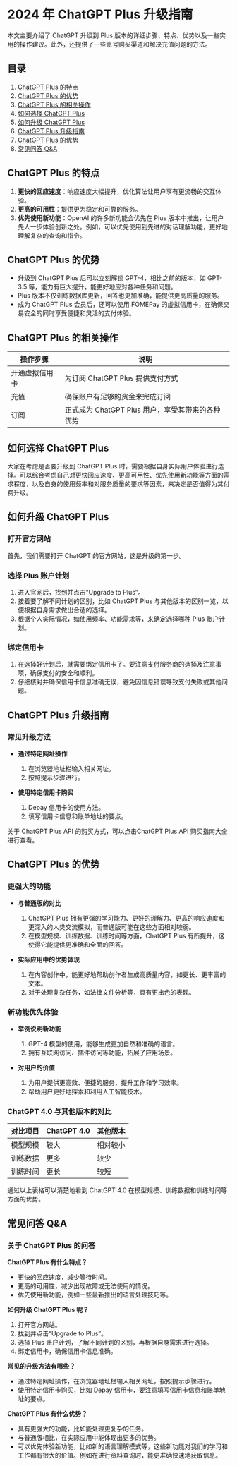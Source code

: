 # 2024 年 ChatGPT Plus 升级指南

本文主要介绍了 ChatGPT 升级到 Plus 版本的详细步骤、特点、优势以及一些实用的操作建议。此外，还提供了一些账号购买渠道和解决充值问题的方法。

## 目录
1. [ChatGPT Plus 的特点](#chatgpt-plus-的特点)
2. [ChatGPT Plus 的优势](#chatgpt-plus-的优势)
3. [ChatGPT Plus 的相关操作](#chatgpt-plus-的相关操作)
4. [如何选择 ChatGPT Plus](#如何选择-chatgpt-plus)
5. [如何升级 ChatGPT Plus](#如何升级-chatgpt-plus)
6. [ChatGPT Plus 升级指南](#chatgpt-plus-升级指南)
7. [ChatGPT Plus 的优势](#chatgpt-plus-的优势)
8. [常见问答 Q&A](#常见问答-qa)

## ChatGPT Plus 的特点

1. **更快的回应速度**：响应速度大幅提升，优化算法让用户享有更流畅的交互体验。
2. **更高的可用性**：提供更为稳定和可靠的服务。
3. **优先使用新功能**：OpenAI 的许多新功能会优先在 Plus 版本中推出，让用户先人一步体验创新之处。例如，可以优先使用到先进的对话理解功能，更好地理解复杂的查询和指令。

## ChatGPT Plus 的优势

- 升级到 ChatGPT Plus 后可以立刻解锁 GPT-4，相比之前的版本，如 GPT-3.5 等，能力有巨大提升，能更好地应对各种任务和问题。
- Plus 版本不仅训练数据库更新，回答也更加准确，能提供更高质量的服务。
- 成为 ChatGPT Plus 会员后，还可以使用 FOMEPay 的虚拟信用卡，在确保交易安全的同时享受便捷和灵活的支付体验。

## ChatGPT Plus 的相关操作

| 操作步骤       | 说明                 |
| -------------- | -------------------- |
| 开通虚拟信用卡 | 为订阅 ChatGPT Plus 提供支付方式 |
| 充值           | 确保账户有足够的资金来完成订阅     |
| 订阅           | 正式成为 ChatGPT Plus 用户，享受其带来的各种优势 |


## 如何选择 ChatGPT Plus

大家在考虑是否要升级到 ChatGPT Plus 时，需要根据自身实际用户体验进行选择。可以综合考虑自己对更快回应速度、更高可用性、优先使用新功能等方面的需求程度，以及自身的使用频率和对服务质量的要求等因素，来决定是否值得为其付费升级。

## 如何升级 ChatGPT Plus

### 打开官方网站
首先，我们需要打开 ChatGPT 的官方网站，这是升级的第一步。

### 选择 Plus 账户计划
1. 进入官网后，找到并点击“Upgrade to Plus”。
2. 接着要了解不同计划的区别，比如 ChatGPT Plus 与其他版本的区别一览，以便根据自身需求做出合适的选择。
3. 根据个人实际情况，如使用频率、功能需求等，来确定选择哪种 Plus 账户计划。

### 绑定信用卡
1. 在选择好计划后，就需要绑定信用卡了。要注意支付服务商的选择及注意事项，确保支付的安全和顺利。
2. 仔细核对并确保信用卡信息准确无误，避免因信息错误导致支付失败或其他问题。

## ChatGPT Plus 升级指南

### 常见升级方法

- **通过特定网址操作**
  1. 在浏览器地址栏输入相关网址。
  2. 按照提示步骤进行。

- **使用特定信用卡购买**
  1. Depay 信用卡的使用方法。
  2. 填写信用卡信息和账单地址的要点。

关于 ChatGPT Plus API 的购买方式，可以点击ChatGPT Plus API 购买指南大全 进行查看。

## ChatGPT Plus 的优势

### 更强大的功能

- **与普通版的对比**
  1. ChatGPT Plus 拥有更强的学习能力、更好的理解力、更高的响应速度和更深入的人类交流模拟，而普通版可能在这些方面相对较弱。
  2. 在模型规模、训练数据、训练时间等方面，ChatGPT Plus 有所提升，这使得它能提供更准确和全面的回答。

- **实际应用中的优势体现**
  1. 在内容创作中，能更好地帮助创作者生成高质量内容，如更长、更丰富的文本。
  2. 对于处理复杂任务，如法律文件分析等，具有更出色的表现。

### 新功能优先体验

- **举例说明新功能**
  1. GPT-4 模型的使用，能够生成更加自然和准确的语言。
  2. 拥有互联网访问、插件访问等功能，拓展了应用场景。

- **对用户的价值**
  1. 为用户提供更高效、便捷的服务，提升工作和学习效率。
  2. 帮助用户更好地探索和利用人工智能技术。

### ChatGPT 4.0 与其他版本的对比

| 对比项目   | ChatGPT 4.0 | 其他版本    |
| ---------- | ------------ | ----------- |
| 模型规模   | 较大         | 相对较小    |
| 训练数据   | 更多         | 较少        |
| 训练时间   | 更长         | 较短        |

通过以上表格可以清楚地看到 ChatGPT 4.0 在模型规模、训练数据和训练时间等方面的优势。

## 常见问答 Q&A

### 关于 ChatGPT Plus 的问答

**ChatGPT Plus 有什么特点？**

- 更快的回应速度，减少等待时间。
- 更高的可用性，减少出现故障或无法使用的情况。
- 优先使用新功能，例如一些最新推出的语言处理技巧等。

**如何升级 ChatGPT Plus 呢？**

1. 打开官方网站。
2. 找到并点击“Upgrade to Plus”。
3. 选择 Plus 账户计划，了解不同计划的区别，再根据自身需求进行选择。
4. 绑定信用卡，确保信用卡信息准确。

**常见的升级方法有哪些？**

- 通过特定网址操作，在浏览器地址栏输入相关网址，按照提示步骤进行。
- 使用特定信用卡购买，比如 Depay 信用卡，要注意填写信用卡信息和账单地址的要点。

**ChatGPT Plus 有什么优势？**

- 具有更强大的功能，比如能处理更复杂的任务。
- 与普通版相比，在实际应用中能体现出更多的优势。
- 可以优先体验新功能，比如新的语言理解模式等，这些新功能对我们的学习和工作都有很大的价值。例如在进行资料查询时，能更准确快速地获取信息。
